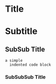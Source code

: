 # Title
# Subtitle
## SubSub Title

<pre><code>a simple
  indented code block
</code></pre>

### SubSubSub Title
